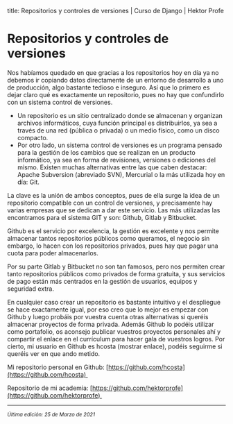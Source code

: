 title: Repositorios y controles de versiones | Curso de Django | Hektor Profe

# Repositorios y controles de versiones

Nos habíamos quedado en que gracias a los repositorios hoy en día ya no
debemos ir copiando datos directamente de un entorno de desarrollo a uno
de producción, algo bastante tedioso e inseguro. Así que lo primero es
dejar claro qué es exactamente un repositorio, pues no hay que
confundirlo con un sistema control de versiones.

-   Un repositorio es un sitio centralizado donde se almacenan y
    organizan archivos informáticos, cuya función principal es
    distribuirlos, ya sea a través de una red (pública o privada) o un
    medio físico, como un disco compacto.
-   Por otro lado, un sistema control de versiones es un programa
    pensado para la gestión de los cambios que se realizan en un
    producto informático, ya sea en forma de revisiones, versiones o
    ediciones del mismo. Existen muchas alternativas entre las que caben
    destacar: Apache Subversion (abreviado SVN), Mercurial o la más
    utilizada hoy en día: Git.

La clave es la unión de ambos conceptos, pues de ella surge la idea de
un repositorio compatible con un control de versiones, y precisamente
hay varias empresas que se dedican a dar este servicio. Las más
utilizadas las encontramos para el sistema GIT y son: Github, Gitlab y
Bitbucket.

Github es el servicio por excelencia, la gestión es excelente y nos
permite almacenar tantos repositorios públicos como queramos, el negocio
sin embargo, lo hacen con los repositorios privados, pues hay que pagar
una cuota para poder almacenarlos.

Por su parte Gitlab y Bitbucket no son tan famosos, pero nos permiten
crear tanto repositorios públicos como privados de forma gratuita, y sus
servicios de pago están más centrados en la gestión de usuarios, equipos
y seguridad extra.

En cualquier caso crear un repositorio es bastante intuitivo y el
despliegue se hace exactamente igual, por eso creo que lo mejor es
empezar con Github y luego probáis por vuestra cuenta otras alternativas
si queréis almacenar proyectos de forma privada. Además Github lo podéis
utilizar como portafolio, os aconsejo publicar vuestros proyectos
personales ahí y compartir el enlace en el currículum para hacer gala de
vuestros logros. Por cierto, mi usuario en Github es hcosta (mostrar
enlace), podéis seguirme si queréis ver en que ando metido.

Mi repositorio personal en Github:
[https://github.com/hcosta](https://github.com/hcosta) 

Repositorio de mi academia: [https://github.com/hektorprofe](https://github.com/hektorprofe) 

___
<small class="edited"><i>Última edición: 25 de Marzo de 2021</i></small>
